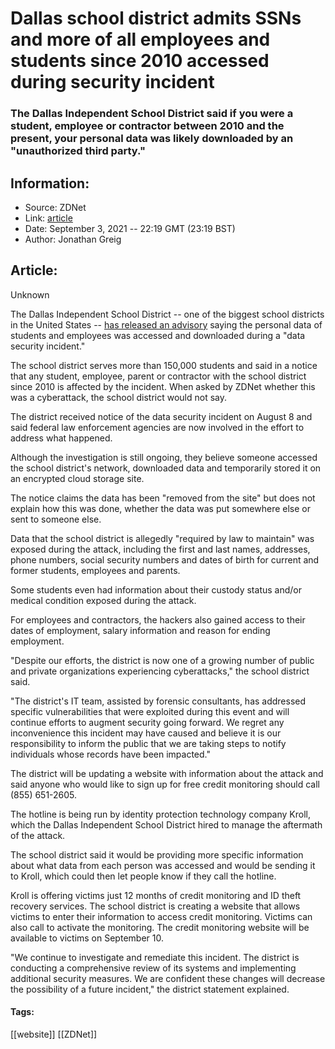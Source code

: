 # Dallas school district admits SSNs and more of all employees and students since 2010 accessed during security incident
### The Dallas Independent School District said if you were a student, employee or contractor between 2010 and the present, your personal data was likely downloaded by an "unauthorized third party."

## Information:
+ Source: ZDNet
+ Link: [article](https://www.zdnet.com/article/dallas-school-district-admits-ssns-and-more-of-all-employees-and-students-since-2010-accessed-during-security-incident/)
+ Date: September 3, 2021 -- 22:19 GMT (23:19 BST)
+ Author: Jonathan Greig


## Article:
Unknown

The Dallas Independent School District -- one of the biggest school districts in the United States -- [has released an advisory](https://www.dallasisd.org/data) saying the personal data of students and employees was accessed and downloaded during a "data security incident."

The school district serves more than 150,000 students and said in a notice that any student, employee, parent or contractor with the school district since 2010 is affected by the incident. When asked by ZDNet whether this was a cyberattack, the school district would not say. 

The district received notice of the data security incident on August 8 and said federal law enforcement agencies are now involved in the effort to address what happened. 

Although the investigation is still ongoing, they believe someone accessed the school district's network, downloaded data and temporarily stored it on an encrypted cloud storage site. 

The notice claims the data has been "removed from the site" but does not explain how this was done, whether the data was put somewhere else or sent to someone else. 

Data that the school district is allegedly "required by law to maintain" was exposed during the attack, including the first and last names, addresses, phone numbers, social security numbers and dates of birth for current and former students, employees and parents. 

Some students even had information about their custody status and/or medical condition exposed during the attack. 






For employees and contractors, the hackers also gained access to their dates of employment, salary information and reason for ending employment.

"Despite our efforts, the district is now one of a growing number of public and private organizations experiencing cyberattacks," the school district said.

"The district's IT team, assisted by forensic consultants, has addressed specific vulnerabilities that were exploited during this event and will continue efforts to augment security going forward. We regret any inconvenience this incident may have caused and believe it is our responsibility to inform the public that we are taking steps to notify individuals whose records have been impacted." 

The district will be updating a website with information about the attack and said anyone who would like to sign up for free credit monitoring should call (855) 651-2605. 

The hotline is being run by identity protection technology company Kroll, which the Dallas Independent School District hired to manage the aftermath of the attack. 

The school district said it would be providing more specific information about what data from each person was accessed and would be sending it to Kroll, which could then let people know if they call the hotline. 

Kroll is offering victims just 12 months of credit monitoring and ID theft recovery services. The school district is creating a website that allows victims to enter their information to access credit monitoring. Victims can also call to activate the monitoring. The credit monitoring website will be available to victims on September 10. 

"We continue to investigate and remediate this incident. The district is conducting a comprehensive review of its systems and implementing additional security measures. We are confident these changes will decrease the possibility of a future incident," the district statement explained. 





#### Tags:
[[website]] [[ZDNet]]
